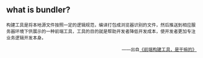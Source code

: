 ## what is bundler?
<small class="fragment">
    构建工具是将本地源文件按照一定的逻辑规范，编译打包成浏览器识别的文件，然后推送到相应服务器环境下供展示的一种前端工具，工具的目的就是帮助开发者降低开发成本，使开发者更加专注业务逻辑开发本身。 
    <br></br>
    <div class="fragment" style="text-align:right" data-islast="true">——出自<a href="https://zhuanlan.zhihu.com/p/33692774">《前端构建工具，是干嘛的》</a></div>
</small>
